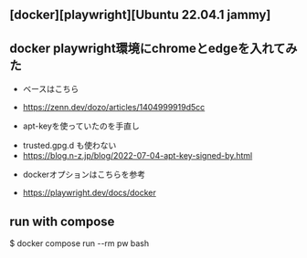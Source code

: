 ## [docker][playwright][Ubuntu 22.04.1 jammy]
## docker playwright環境にchromeとedgeを入れてみた

* ベースはこちら
- https://zenn.dev/dozo/articles/1404999919d5cc

* apt-keyを使っていたのを手直し
- trusted.gpg.d も使わない
- https://blog.n-z.jp/blog/2022-07-04-apt-key-signed-by.html

* dockerオプションはこちらを参考
- https://playwright.dev/docs/docker

## run with compose
$ docker compose run --rm pw bash
